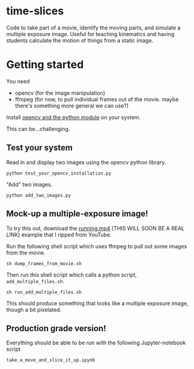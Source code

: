 # time-slices
Code to take part of a movie, identify the moving parts, and simulate a multiple exposure image. Useful for teaching kinematics and having students calculate the motion of things from a static image.

# Getting started

You need
* opencv (for the image manipulation)
* ffmpeg (for now, to pull individual frames out of the movie. maybe there's something more general we can use?)

Install [opencv and the python module](https://docs.opencv.org/3.0-beta/doc/py_tutorials/py_tutorials.html) on your system.

This can be...challenging. 

## Test your system

Read in and display two images using the opencv python library. 

```
python test_your_opencv_installation.py
```

"Add" two images.

```
python add_two_images.py
```

## Mock-up a multiple-exposure image!

To try this out, download the [running.mp4](https://www.google.com) (THIS WILL SOON BE A REAL LINK) example that I ripped from 
YouTube. 

Run the following shell script which uses ffmpeg to pull out some images from the movie. 

```
sh dump_frames_from_movie.sh
```

Then run this shell script which calls a python script, ```add_multiple_files.sh```. 

```
sh run_add_multiple_files.sh
```

This should produce something that looks like a multiple exposure image, though a bit pixelated. 

## Production grade version!

Everything should be able to be run with the following Jupyter-notebook script

```
take_a_move_and_slice_it_up.ipynb
```
